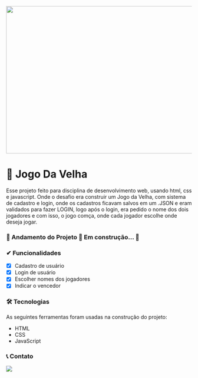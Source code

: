 <img src="https://cdn.jogos360.com.br/files/imagens/como_ganhar_no_jogo_da_velha_f.png" width="1100px" height="400px">

# 📎 Jogo Da Velha

 Esse projeto feito para disciplina de desenvolvimento web, usando html, css e javascript. Onde o desafio era construir um Jogo da Velha, com sistema de cadastro e login, onde os 
cadastros ficavam salvos em um .JSON e eram validados para fazer LOGIN, logo após o login, era pedido o nome dos dois jogadores e com isso, o jogo comça, onde cada jogador escolhe onde deseja jogar.

### 🚧  Andamento do Projeto 🚀 Em construção...  🚧

### ✔ Funcionalidades

  - [x] Cadastro de usuário
  - [x] Login de usuário
  - [x] Escolher nomes dos jogadores
  - [x] Indicar o vencedor

### 🛠 Tecnologias

As seguintes ferramentas foram usadas na construção do projeto:

- HTML
- CSS
- JavaScript

### 📞 Contato
<a href="https://www.linkedin.com/in/carloscaykebn/" target="_blank"><img src="https://img.shields.io/badge/-LinkedIn-%230077B5?style=for-the-badge&logo=linkedin&logoColor=white" target="_blank"></a> 
